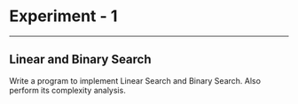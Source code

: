 # Experiment - 1
---
## Linear and Binary Search

Write a program to implement Linear Search and Binary Search. Also perform its
complexity analysis.